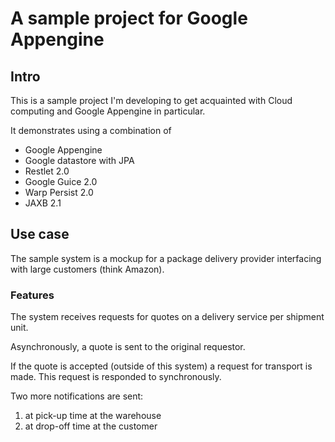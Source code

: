# A sample project for Google Appengine

## Intro

This is a sample project I'm developing to get acquainted with Cloud computing and Google Appengine in particular.

It demonstrates using a combination of 

* Google Appengine
* Google datastore with JPA
* Restlet 2.0
* Google Guice 2.0
* Warp Persist 2.0
* JAXB 2.1

## Use case

The sample system is a mockup for a package delivery provider interfacing with large customers (think Amazon). 

### Features

The system receives requests for quotes on a delivery service per shipment unit.

Asynchronously, a quote is sent to the original requestor.

If the quote is accepted (outside of this system) a request for transport is made. This request is responded to synchronously.

Two more notifications are sent:

1. at pick-up time at the warehouse
1. at drop-off time at the customer

